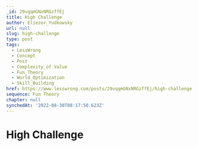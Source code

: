 ```yaml
---
_id: 29vqqmGNxNRGzffEj
title: High Challenge
author: Eliezer_Yudkowsky
url: null
slug: high-challenge
type: post
tags:
  - LessWrong
  - Concept
  - Post
  - Complexity_of Value
  - Fun_Theory
  - World_Optimization
  - Skill_Building
href: https://www.lesswrong.com/posts/29vqqmGNxNRGzffEj/high-challenge
sequence: Fun Theory
chapter: null
synchedAt: '2022-08-30T08:17:50.623Z'
---
```


# High Challenge
